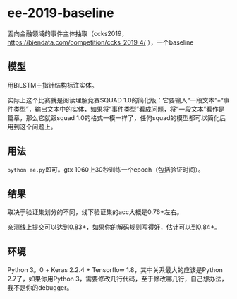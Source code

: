 # ee-2019-baseline
面向金融领域的事件主体抽取（ccks2019，https://biendata.com/competition/ccks_2019_4/ ），一个baseline

## 模型
用BiLSTM＋指针结构标注实体。

实际上这个比赛就是阅读理解竞赛SQUAD 1.0的简化版：它要输入“一段文本”+“事件类型”，输出文本中的实体，如果将“事件类型”看成问题，将“一段文本”看作是篇章，那么它就跟squad 1.0的格式一模一样了，任何squad的模型都可以简化后用到这个问题上。

## 用法
`python ee.py`即可。gtx 1060上30秒训练一个epoch（包括验证时间）。

## 结果
取决于验证集划分的不同，线下验证集的acc大概是0.76+左右。

亲测线上提交可以达到0.83+，如果你的解码规则写得好，估计可以到0.84+。

## 环境
Python 3。0 + Keras 2.2.4 + Tensorflow 1.8，其中关系最大的应该是Python 2.7了，如果你用Python 3，需要修改几行代码，至于修改哪几行，自己想办法，我不是你的debugger。

